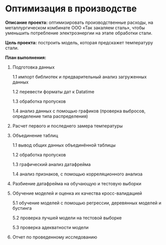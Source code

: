 # Оптимизация в производстве
**Описание проекта:** оптимизировать производственные расходы, на металлургическом комбинате ООО «Так закаляем сталь», чтобы уменьшить потребление электроэнергии на этапе обработки стали.

**Цель проекта:** построить модель, которая предскажет температуру стали. 

**План выполнения:**
1. Подготовка данных

   1.1 импорт библиотек и предварительный анализ загруженных данных
   
   1.2 перевести форматы дат к Datatime
   
   1.3 обработка пропусков
   
   1.4 анализ данных с помощью графиков (проверка выбросов, определение типа распределения)
   
   
2. Расчет первого и последнего замера температуры


3. Объединение таблиц

   1.1 вывод общих данных объединённой таблицы
   
   1.2 обработка пропусков
   
   1.3 графический анализ датафрейма
   
   1.4 анализ признаков, с помощью корреляционного анализа  
   
   
4. Разбиение датафрейма на обучающую и тестовую выборки


5. Обучение моделей и оценка их качества кросс-валидацией

   5.1 обучение моделей с помощью регрессии, деревянных моделей и бустинга
   
   5.2 проверка лучшей модели на тестовой выборке
   
   5.3 проверка адекватности модели
   
   
6. Отчет по проведенному исследованию

